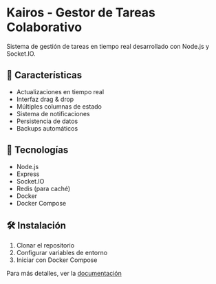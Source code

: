 # Kairos - Gestor de Tareas Colaborativo

Sistema de gestión de tareas en tiempo real desarrollado con Node.js y Socket.IO.

## 🌟 Características

- Actualizaciones en tiempo real
- Interfaz drag & drop
- Múltiples columnas de estado
- Sistema de notificaciones
- Persistencia de datos
- Backups automáticos

## 🚀 Tecnologías

- Node.js
- Express
- Socket.IO
- Redis (para caché)
- Docker
- Docker Compose

## 🛠️ Instalación

1. Clonar el repositorio
2. Configurar variables de entorno
3. Iniciar con Docker Compose

Para más detalles, ver la [documentación](docs/README.md)
